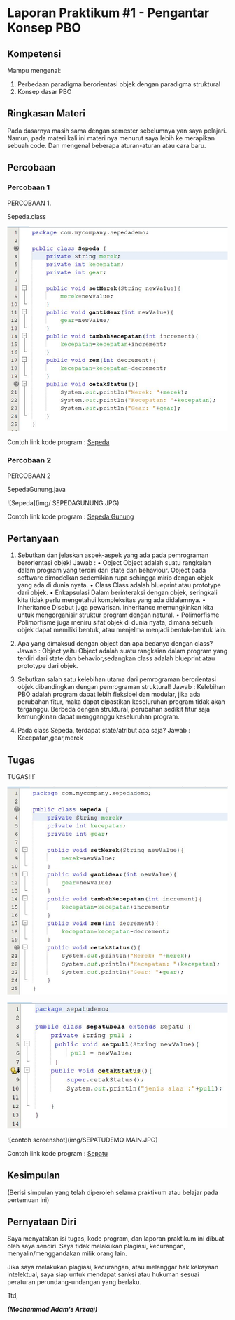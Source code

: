 # Laporan Praktikum #1 - Pengantar Konsep PBO

## Kompetensi

Mampu mengenal: 
1. Perbedaan paradigma berorientasi objek dengan paradigma struktural
2. Konsep dasar PBO

## Ringkasan Materi

Pada dasarnya masih sama dengan semester sebelumnya yan saya pelajari. Namun, pada materi
kali ini materi nya menurut saya lebih ke merapikan sebuah code. Dan mengenal beberapa
aturan-aturan atau cara baru.

## Percobaan

### Percobaan 1

PERCOBAAN 1.

Sepeda.class

![SEPEDA](img/SEPEDACLASS.JPG)

Contoh link kode program : [Sepeda](../../src/1_Pengantar_Konsep_PBO/Sepeda.java)

### Percobaan 2

PERCOBAAN 2

SepedaGunung.java

![Sepeda](img/ SEPEDAGUNUNG.JPG)

Contoh link kode program : [Sepeda Gunung](../../src/1_Pengantar_Konsep_PBO/SepedaGunung.java)

## Pertanyaan


1.	Sebutkan dan jelaskan aspek-aspek yang ada pada pemrograman berorientasi objek! 
Jawab : 
•	Object 
Object adalah suatu rangkaian dalam program yang terdiri dari state dan behaviour. Object pada software dimodelkan sedemikian rupa sehingga mirip dengan objek yang ada di dunia nyata.
•	Class 
Class adalah blueprint atau prototype dari objek.
•	Enkapsulasi
Dalam berinteraksi dengan objek, seringkali kita tidak perlu mengetahui kompleksitas yang ada didalamnya.
•	Inheritance
Disebut juga pewarisan. Inheritance memungkinkan kita untuk mengorganisir struktur program dengan natural.
•	Polimorfisme 
Polimorfisme juga meniru sifat objek di dunia nyata, dimana sebuah objek dapat memiliki bentuk, atau menjelma menjadi bentuk-bentuk lain.


2.	Apa yang dimaksud dengan object dan apa bedanya dengan class? 
Jawab : 
Object yaitu Object adalah suatu rangkaian dalam program yang terdiri dari state dan behavior,sedangkan class adalah blueprint atau prototype dari objek.

3.	Sebutkan salah satu kelebihan utama dari pemrograman berorientasi objek dibandingkan dengan pemrograman struktural!
Jawab : 
Kelebihan PBO adalah program dapat lebih fleksibel dan modular, jika ada perubahan fitur, maka dapat dipastikan keseluruhan program tidak akan terganggu. Berbeda dengan struktural, perubahan sedikit fitur saja kemungkinan dapat mengganggu keseluruhan program.  

4.	Pada class Sepeda, terdapat state/atribut apa saja?
Jawab : 
Kecepatan,gear,merek


## Tugas

TUGAS!!!`

![contoh screenshot](img/SEPATUCLASS.JPG)

![contoh screenshot](img/SEPATUBOLA.JPG)

![contoh screenshot](img/SEPATUDEMO MAIN.JPG)

Contoh link kode program : [Sepatu](../../src/1_Pengantar_Konsep_PBO/Sepatu.java)

## Kesimpulan

(Berisi simpulan yang telah diperoleh selama praktikum atau belajar pada pertemuan ini)

## Pernyataan Diri

Saya menyatakan isi tugas, kode program, dan laporan praktikum ini dibuat oleh saya sendiri. Saya tidak melakukan plagiasi, kecurangan, menyalin/menggandakan milik orang lain.

Jika saya melakukan plagiasi, kecurangan, atau melanggar hak kekayaan intelektual, saya siap untuk mendapat sanksi atau hukuman sesuai peraturan perundang-undangan yang berlaku.

Ttd,

***(Mochammad Adam's Arzaqi)***
